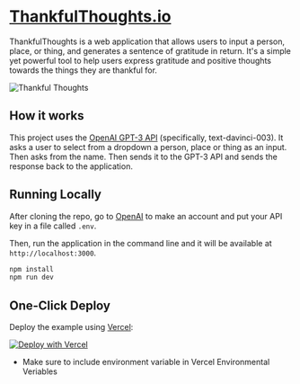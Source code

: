 # [ThankfulThoughts.io](https://thankfulthoughts.io/)

ThankfulThoughts is a web application that allows users to input a person, place, or thing, and generates a sentence of gratitude in return. It's a simple yet powerful tool to help users express gratitude and positive thoughts towards the things they are thankful for.

![Thankful Thoughts](demo/demo.gif)


## How it works

This project uses the [OpenAI GPT-3 API](https://openai.com/api/) (specifically, text-davinci-003). It asks a user to select from a dropdown a person, place or thing as an input. Then asks from the name. Then sends it to the GPT-3 API  and sends the response back to the application.

## Running Locally

After cloning the repo, go to [OpenAI](https://beta.openai.com/account/api-keys) to make an account and put your API key in a file called `.env`.

Then, run the application in the command line and it will be available at `http://localhost:3000`.

```bash
npm install
npm run dev
```

## One-Click Deploy

Deploy the example using [Vercel](https://vercel.com?utm_source=github&utm_medium=readme&utm_campaign=vercel-examples):
 
[![Deploy with Vercel](https://vercel.com/button)](https://vercel.com/new/clone?repository-url=https://github.com/hqasmei/thankful-thoughts&env=OPENAI_API_KEY&project-name=thankful-thoughts&repo-name=thankful-thoughts)

* Make sure to include environment variable in Vercel Environmental Veriables

